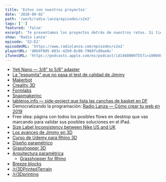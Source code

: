 ```yaml
---
title: 'Estos son nuestros proyectos'
date: '2020-09-02'
path: '/work/radio-lanza/episodes/s2e2'
tags: ['']
featured: 'false'
excerpt: 'Te presentamos los proyectos detrás de nuestros retos. Si tienes curiosidad sobre modelado 3D o estás pensando en optimizar tus flujos de trabajo en un tablet, entonces este es tu episodio.'
show: 'Radio Lanza'
episode: 'S2:E2'
episodeURL: 'https://www.radiolanza.com/episodes/s2e2'
playerURL: 'd0b9f005-803c-42b9-8c08-7960fc89ae8c'
iTunesURL: 'https://podcasts.apple.com/es/podcast/id1468000755?i=1000489819023'
---
```


- [Yeti Nano — 3/8” to 5/8” adapter](https://www.bluemic.com/en-us/products/yeti-nano/)
- [La "espumita" que no pasa el test de calidad de Jimmy](https://www.amazon.es/dp/B078RD9HJM/)
- [Makerbot](https://www.instagram.com/makerbot/)
- [Creality 3D](https://www.instagram.com/creality3d/)
- [Formlabs](https://www.instagram.com/formlabs/)
- [Snapmakerinc](https://www.instagram.com/snapmakerinc/)
- [tableros.info — side-project que lista las canchas de basket en DF](http://tableros.info)
- Democratizando la programación: [Radio Lanza — Cómo crear tu web en 2019](https://www.radiolanza.com/episodes/10)
- Free idea: página con todos los posibles flows en desktop que vas marcando para validar sus posibles soluciones en el iPad.
- [Size Label Inconsistency between Nike US and UK](https://www.reddit.com/r/Sneakers/comments/ah32rg/size_label_inconsistency_between_nike_us_and_uk/)
- [Los avances de Jimmy en 3D]()
- [Curso de Udemy para Rhino 3D](https://www.udemy.com/course/rhino-3d-tutorials-from-beginner-level-to-advanced-level/)
- [Diseño paramétrico](https://en.wikipedia.org/wiki/Parametric_design)
- [Grasshopper 3D](https://www.grasshopper3d.com/)
- [Arquitectura paramétrica](https://www.instagram.com/parametric.architecture/)
  - [Grasshopper for Rhino](https://www.instagram.com/grasshopper4rhino/)
- [Breeze blocks](https://www.instagram.com/cubicproducts/)
- [/r/3DPrintedTerrain](https://www.reddit.com/r/3DPrintedTerrain/)
- [/r/3Dprinting](https://www.reddit.com/r/3Dprinting/)
